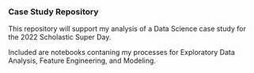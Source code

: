 ### Case Study Repository

This repository will support my analysis of a Data Science case study for the 2022 Scholastic Super Day.

Included are notebooks contaning my processes for Exploratory Data Analysis, Feature Engineering, and Modeling.